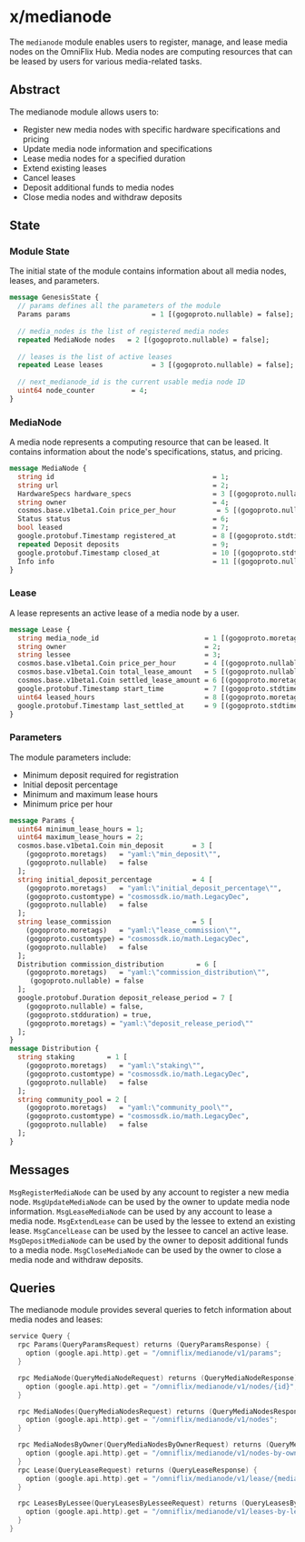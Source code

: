 # x/medianode

The `medianode` module enables users to register, manage, and lease media nodes on the OmniFlix Hub. Media nodes are computing resources that can be leased by users for various media-related tasks.

## Abstract

The medianode module allows users to:
- Register new media nodes with specific hardware specifications and pricing
- Update media node information and specifications
- Lease media nodes for a specified duration
- Extend existing leases
- Cancel leases
- Deposit additional funds to media nodes
- Close media nodes and withdraw deposits

## State

### Module State
The initial state of the module contains information about all media nodes, leases, and parameters.
```protobuf
message GenesisState {
  // params defines all the parameters of the module
  Params params                    = 1 [(gogoproto.nullable) = false];
  
  // media_nodes is the list of registered media nodes
  repeated MediaNode nodes   = 2 [(gogoproto.nullable) = false];
  
  // leases is the list of active leases
  repeated Lease leases            = 3 [(gogoproto.nullable) = false];
  
  // next_medianode_id is the current usable media node ID
  uint64 node_counter         = 4;
}
```

### MediaNode
A media node represents a computing resource that can be leased. It contains information about the node's specifications, status, and pricing.
```protobuf
message MediaNode {
  string id                                       = 1;
  string url                                      = 2;
  HardwareSpecs hardware_specs                    = 3 [(gogoproto.nullable) = false, (gogoproto.moretags) = "yaml:\"hardware_specs\""];
  string owner                                    = 4;
  cosmos.base.v1beta1.Coin price_per_hour          = 5 [(gogoproto.nullable) = false, (gogoproto.moretags) = "yaml:\"price_per_hour\""];
  Status status                                   = 6; 
  bool leased                                     = 7;
  google.protobuf.Timestamp registered_at         = 8 [(gogoproto.stdtime) = true, (gogoproto.nullable) = false];
  repeated Deposit deposits                       = 9;
  google.protobuf.Timestamp closed_at             = 10 [(gogoproto.stdtime) = true, (gogoproto.nullable) = false];
  Info info                                       = 11 [(gogoproto.nullable) = false];
}
```

### Lease
A lease represents an active lease of a media node by a user.
```protobuf
message Lease {
  string media_node_id                          = 1 [(gogoproto.moretags) = "yaml:\"media_node_id\""];
  string owner                                  = 2;
  string lessee                                 = 3;
  cosmos.base.v1beta1.Coin price_per_hour       = 4 [(gogoproto.nullable) = false, (gogoproto.moretags) = "yaml:\"price_per_hour\""];
  cosmos.base.v1beta1.Coin total_lease_amount   = 5 [(gogoproto.nullable) = false];
  cosmos.base.v1beta1.Coin settled_lease_amount = 6 [(gogoproto.moretags) = "yaml:\"settled_lease_amount\"", (gogoproto.nullable) = false];
  google.protobuf.Timestamp start_time          = 7 [(gogoproto.stdtime) = true, (gogoproto.nullable) = false, (gogoproto.moretags) = "yaml:\"start_time\""];
  uint64 leased_hours                           = 8 [(gogoproto.moretags) = "yaml:\"leased_hours\""];
  google.protobuf.Timestamp last_settled_at     = 9 [(gogoproto.stdtime) = true, (gogoproto.nullable) = false, (gogoproto.moretags) = "yaml:\"last_settled_at\""]; 
}
```

### Parameters
The module parameters include:
- Minimum deposit required for registration
- Initial deposit percentage
- Minimum and maximum lease hours
- Minimum price per hour
```protobuf
message Params {
  uint64 minimum_lease_hours = 1;
  uint64 maximum_lease_hours = 2;
  cosmos.base.v1beta1.Coin min_deposit       = 3 [
    (gogoproto.moretags)   = "yaml:\"min_deposit\"",
    (gogoproto.nullable)   = false
  ];
  string initial_deposit_percentage          = 4 [
    (gogoproto.moretags)   = "yaml:\"initial_deposit_percentage\"",
    (gogoproto.customtype) = "cosmossdk.io/math.LegacyDec",
    (gogoproto.nullable)   = false
  ];
  string lease_commission                    = 5 [
    (gogoproto.moretags)   = "yaml:\"lease_commission\"",
    (gogoproto.customtype) = "cosmossdk.io/math.LegacyDec",
    (gogoproto.nullable)   = false
  ];
  Distribution commission_distribution        = 6 [
    (gogoproto.moretags)   = "yaml:\"commission_distribution\"",
     (gogoproto.nullable) = false
  ];
  google.protobuf.Duration deposit_release_period = 7 [
    (gogoproto.nullable) = false,
    (gogoproto.stdduration) = true,
    (gogoproto.moretags) = "yaml:\"deposit_release_period\""
  ];
}
message Distribution {
  string staking        = 1 [
    (gogoproto.moretags)   = "yaml:\"staking\"",
    (gogoproto.customtype) = "cosmossdk.io/math.LegacyDec",
    (gogoproto.nullable)   = false
  ];
  string community_pool = 2 [
    (gogoproto.moretags)   = "yaml:\"community_pool\"",
    (gogoproto.customtype) = "cosmossdk.io/math.LegacyDec",
    (gogoproto.nullable)   = false
  ];
}
```

## Messages

`MsgRegisterMediaNode` can be used by any account to register a new media node.
`MsgUpdateMediaNode` can be used by the owner to update media node information.
`MsgLeaseMediaNode` can be used by any account to lease a media node.
`MsgExtendLease` can be used by the lessee to extend an existing lease.
`MsgCancelLease` can be used by the lessee to cancel an active lease.
`MsgDepositMediaNode` can be used by the owner to deposit additional funds to a media node.
`MsgCloseMediaNode` can be used by the owner to close a media node and withdraw deposits.

## Queries

The medianode module provides several queries to fetch information about media nodes and leases:

```go
service Query {
  rpc Params(QueryParamsRequest) returns (QueryParamsResponse) {
    option (google.api.http).get = "/omniflix/medianode/v1/params";
  }

  rpc MediaNode(QueryMediaNodeRequest) returns (QueryMediaNodeResponse) {
    option (google.api.http).get = "/omniflix/medianode/v1/nodes/{id}";
  }

  rpc MediaNodes(QueryMediaNodesRequest) returns (QueryMediaNodesResponse) {
    option (google.api.http).get = "/omniflix/medianode/v1/nodes";
  }

  rpc MediaNodesByOwner(QueryMediaNodesByOwnerRequest) returns (QueryMediaNodesByOwnerResponse) {
    option (google.api.http).get = "/omniflix/medianode/v1/nodes-by-owner/{owner}";
  }
  rpc Lease(QueryLeaseRequest) returns (QueryLeaseResponse) {
    option (google.api.http).get = "/omniflix/medianode/v1/lease/{media_node_id}";
  }

  rpc LeasesByLessee(QueryLeasesByLesseeRequest) returns (QueryLeasesByLesseeResponse) {
    option (google.api.http).get = "/omniflix/medianode/v1/leases-by-lessee/{lessee}";
  }
}
```